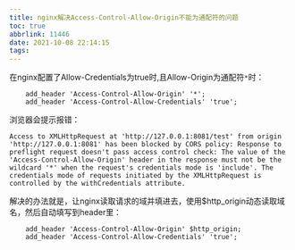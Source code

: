 ```yaml
---
title: nginx解决Access-Control-Allow-Origin不能为通配符的问题
toc: true
abbrlink: 11446
date: 2021-10-08 22:14:15
tags:
---
```


在nginx配置了Allow-Credentials为true时,且Allow-Origin为通配符`*`时：
```
    add_header 'Access-Control-Allow-Origin' '*';
    add_header 'Access-Control-Allow-Credentials' 'true';
```
浏览器会提示报错：
```
Access to XMLHttpRequest at 'http://127.0.0.1:8081/test' from origin 'http://127.0.0.1:8081' has been blocked by CORS policy: Response to preflight request doesn't pass access control check: The value of the 'Access-Control-Allow-Origin' header in the response must not be the wildcard '*' when the request's credentials mode is 'include'. The credentials mode of requests initiated by the XMLHttpRequest is controlled by the withCredentials attribute.
```

解决的办法就是，让nginx读取请求的域并填进去，使用$http_origin动态读取域名，然后自动填写到header里：
```
    add_header 'Access-Control-Allow-Origin' $http_origin;
    add_header 'Access-Control-Allow-Credentials' 'true';
```